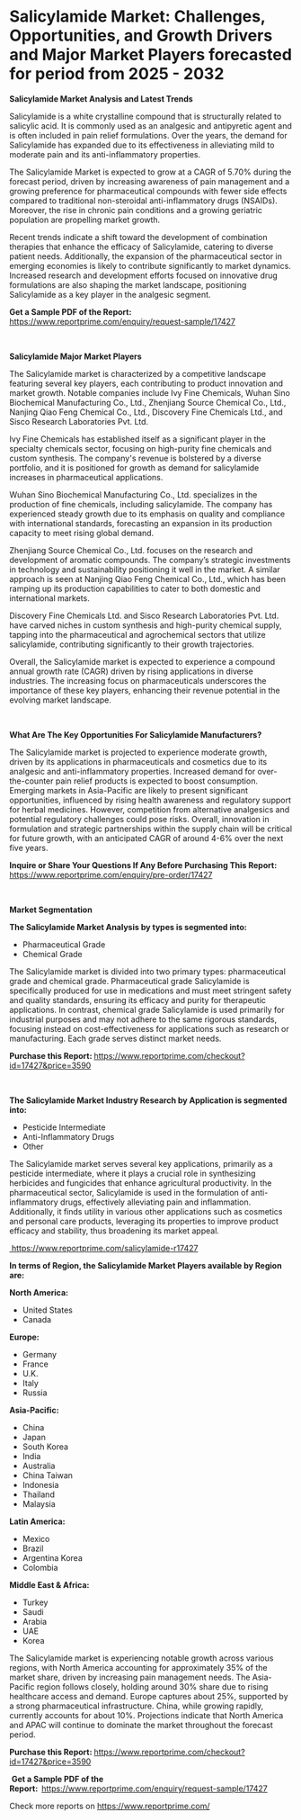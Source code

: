 <p><h1>Salicylamide Market: Challenges, Opportunities, and Growth Drivers and Major Market Players forecasted for period from 2025 - 2032</h1></p><p><strong>Salicylamide Market Analysis and Latest Trends</strong></p>
<p><p>Salicylamide is a white crystalline compound that is structurally related to salicylic acid. It is commonly used as an analgesic and antipyretic agent and is often included in pain relief formulations. Over the years, the demand for Salicylamide has expanded due to its effectiveness in alleviating mild to moderate pain and its anti-inflammatory properties.</p><p>The Salicylamide Market is expected to grow at a CAGR of 5.70% during the forecast period, driven by increasing awareness of pain management and a growing preference for pharmaceutical compounds with fewer side effects compared to traditional non-steroidal anti-inflammatory drugs (NSAIDs). Moreover, the rise in chronic pain conditions and a growing geriatric population are propelling market growth.</p><p>Recent trends indicate a shift toward the development of combination therapies that enhance the efficacy of Salicylamide, catering to diverse patient needs. Additionally, the expansion of the pharmaceutical sector in emerging economies is likely to contribute significantly to market dynamics. Increased research and development efforts focused on innovative drug formulations are also shaping the market landscape, positioning Salicylamide as a key player in the analgesic segment.</p></p>
<p><strong>Get a Sample PDF of the Report:&nbsp;</strong> <a href="https://www.reportprime.com/enquiry/request-sample/17427?utm_campaign=3270&utm_medium=2&utm_source=Github&utm_content=ia&utm_term=18032025&utm_id=salicylamide">https://www.reportprime.com/enquiry/request-sample/17427</a></p>
<p>&nbsp;</p>
<p><strong>Salicylamide Major Market Players</strong></p>
<p><p>The Salicylamide market is characterized by a competitive landscape featuring several key players, each contributing to product innovation and market growth. Notable companies include Ivy Fine Chemicals, Wuhan Sino Biochemical Manufacturing Co., Ltd., Zhenjiang Source Chemical Co., Ltd., Nanjing Qiao Feng Chemical Co., Ltd., Discovery Fine Chemicals Ltd., and Sisco Research Laboratories Pvt. Ltd.</p><p>Ivy Fine Chemicals has established itself as a significant player in the specialty chemicals sector, focusing on high-purity fine chemicals and custom synthesis. The company's revenue is bolstered by a diverse portfolio, and it is positioned for growth as demand for salicylamide increases in pharmaceutical applications.</p><p>Wuhan Sino Biochemical Manufacturing Co., Ltd. specializes in the production of fine chemicals, including salicylamide. The company has experienced steady growth due to its emphasis on quality and compliance with international standards, forecasting an expansion in its production capacity to meet rising global demand.</p><p>Zhenjiang Source Chemical Co., Ltd. focuses on the research and development of aromatic compounds. The company’s strategic investments in technology and sustainability positioning it well in the market. A similar approach is seen at Nanjing Qiao Feng Chemical Co., Ltd., which has been ramping up its production capabilities to cater to both domestic and international markets.</p><p>Discovery Fine Chemicals Ltd. and Sisco Research Laboratories Pvt. Ltd. have carved niches in custom synthesis and high-purity chemical supply, tapping into the pharmaceutical and agrochemical sectors that utilize salicylamide, contributing significantly to their growth trajectories.</p><p>Overall, the Salicylamide market is expected to experience a compound annual growth rate (CAGR) driven by rising applications in diverse industries. The increasing focus on pharmaceuticals underscores the importance of these key players, enhancing their revenue potential in the evolving market landscape.</p></p>
<p>&nbsp;</p>
<p><strong>What Are The Key Opportunities For Salicylamide Manufacturers?</strong></p>
<p><p>The Salicylamide market is projected to experience moderate growth, driven by its applications in pharmaceuticals and cosmetics due to its analgesic and anti-inflammatory properties. Increased demand for over-the-counter pain relief products is expected to boost consumption. Emerging markets in Asia-Pacific are likely to present significant opportunities, influenced by rising health awareness and regulatory support for herbal medicines. However, competition from alternative analgesics and potential regulatory challenges could pose risks. Overall, innovation in formulation and strategic partnerships within the supply chain will be critical for future growth, with an anticipated CAGR of around 4-6% over the next five years.</p></p>
<p><strong>Inquire or Share Your Questions If Any Before Purchasing This Report:</strong> <a href="https://www.reportprime.com/enquiry/pre-order/17427?utm_campaign=3270&utm_medium=2&utm_source=Github&utm_content=ia&utm_term=18032025&utm_id=salicylamide">https://www.reportprime.com/enquiry/pre-order/17427</a></p>
<p>&nbsp;</p>
<p><strong>Market Segmentation</strong></p>
<p><strong>The Salicylamide Market Analysis by types is segmented into:</strong></p>
<p><ul><li>Pharmaceutical Grade</li><li>Chemical Grade</li></ul></p>
<p><p>The Salicylamide market is divided into two primary types: pharmaceutical grade and chemical grade. Pharmaceutical grade Salicylamide is specifically produced for use in medications and must meet stringent safety and quality standards, ensuring its efficacy and purity for therapeutic applications. In contrast, chemical grade Salicylamide is used primarily for industrial purposes and may not adhere to the same rigorous standards, focusing instead on cost-effectiveness for applications such as research or manufacturing. Each grade serves distinct market needs.</p></p>
<p><strong>Purchase this Report:&nbsp;</strong><a href="https://www.reportprime.com/checkout?id=17427&price=3590&utm_campaign=3270&utm_medium=2&utm_source=Github&utm_content=ia&utm_term=18032025&utm_id=salicylamide">https://www.reportprime.com/checkout?id=17427&price=3590</a></p>
<p>&nbsp;</p>
<p><strong>The Salicylamide Market Industry Research by Application is segmented into:</strong></p>
<p><ul><li>Pesticide Intermediate</li><li>Anti-Inflammatory Drugs</li><li>Other</li></ul></p>
<p><p>The Salicylamide market serves several key applications, primarily as a pesticide intermediate, where it plays a crucial role in synthesizing herbicides and fungicides that enhance agricultural productivity. In the pharmaceutical sector, Salicylamide is used in the formulation of anti-inflammatory drugs, effectively alleviating pain and inflammation. Additionally, it finds utility in various other applications such as cosmetics and personal care products, leveraging its properties to improve product efficacy and stability, thus broadening its market appeal.</p></p>
<p><a href="https://www.reportprime.com/salicylamide-r17427?utm_campaign=3270&utm_medium=2&utm_source=Github&utm_content=ia&utm_term=18032025&utm_id=salicylamide">&nbsp;https://www.reportprime.com/salicylamide-r17427</a></p>
<p><strong>In terms of Region, the Salicylamide Market Players available by Region are:</strong></p>
<p>
    <p> <strong> North America: </strong>
        <ul>
            <li>United States</li>
            <li>Canada</li>
        </ul>
        </p> 
    <p> <strong> Europe: </strong>
        <ul>
            <li>Germany</li>
            <li>France</li>
            <li>U.K.</li>
            <li>Italy</li>
            <li>Russia</li>
        </ul>
        </p> 
    <p> <strong> Asia-Pacific: </strong>
        <ul>
            <li>China</li>
            <li>Japan</li>
            <li>South Korea</li>
            <li>India</li>
            <li>Australia</li>
            <li>China Taiwan</li>
            <li>Indonesia</li>
            <li>Thailand</li>
            <li>Malaysia</li>
        </ul>
        </p> 
    <p> <strong> Latin America: </strong>
        <ul>
            <li>Mexico</li>
            <li>Brazil</li>
            <li>Argentina Korea</li>
            <li>Colombia</li>
        </ul>
        </p> 
    <p> <strong> Middle East & Africa: </strong>
        <ul>
            <li>Turkey</li>
            <li>Saudi</li>
            <li>Arabia</li>
            <li>UAE</li>
            <li>Korea</li>
        </ul>
    </p>
    </p>
<p><p>The Salicylamide market is experiencing notable growth across various regions, with North America accounting for approximately 35% of the market share, driven by increasing pain management needs. The Asia-Pacific region follows closely, holding around 30% share due to rising healthcare access and demand. Europe captures about 25%, supported by a strong pharmaceutical infrastructure. China, while growing rapidly, currently accounts for about 10%. Projections indicate that North America and APAC will continue to dominate the market throughout the forecast period.</p></p>
<p><strong>Purchase this Report: </strong><a href="https://www.reportprime.com/checkout?id=17427&price=3590&utm_campaign=3270&utm_medium=2&utm_source=Github&utm_content=ia&utm_term=18032025&utm_id=salicylamide">https://www.reportprime.com/checkout?id=17427&price=3590</a></p>
<p>&nbsp;<strong>Get a Sample PDF of the Report:&nbsp;&nbsp;</strong><a href="https://www.reportprime.com/enquiry/request-sample/17427?utm_campaign=3270&utm_medium=2&utm_source=Github&utm_content=ia&utm_term=18032025&utm_id=salicylamide">https://www.reportprime.com/enquiry/request-sample/17427</a></p>
<p><strong></strong></p>
<p>Check more reports on <a href="https://www.reportprime.com/?utm_campaign=3270&utm_medium=2&utm_source=Github&utm_content=ia&utm_term=18032025&utm_id=salicylamide">https://www.reportprime.com/</a></p>